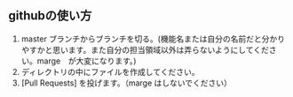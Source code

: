 <!-- @format -->

## githubの使い方
1. master ブランチからブランチを切る。(機能名または自分の名前だと分かりやすかと思います。また自分の担当領域以外は弄らないようにしてください。marge　が大変になります。)
2. ディレクトリの中にファイルを作成してください。
3. [Pull Requests] を投げます。（marge はしないでください）
